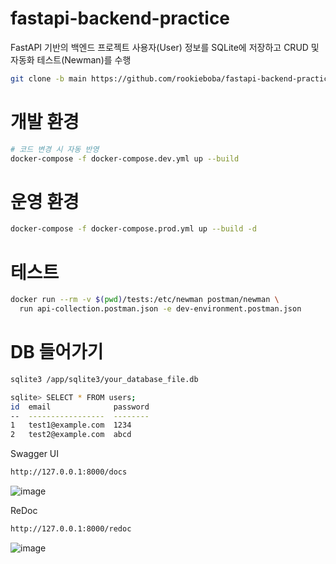 # fastapi-backend-practice
FastAPI 기반의 백엔드 프로젝트
사용자(User) 정보를 SQLite에 저장하고 
CRUD 및 자동화 테스트(Newman)를 수행

```bash
git clone -b main https://github.com/rookieboba/fastapi-backend-practice/
```

# 개발 환경
```bash
# 코드 변경 시 자동 반영
docker-compose -f docker-compose.dev.yml up --build
```

# 운영 환경
```bash
docker-compose -f docker-compose.prod.yml up --build -d
```


# 테스트
```bash
docker run --rm -v $(pwd)/tests:/etc/newman postman/newman \
  run api-collection.postman.json -e dev-environment.postman.json
```

# DB 들어가기
```bash
sqlite3 /app/sqlite3/your_database_file.db

sqlite> SELECT * FROM users;
id  email              password
--  -----------------  --------
1   test1@example.com  1234    
2   test2@example.com  abcd    
```

Swagger UI

```bash
http://127.0.0.1:8000/docs
```

![image](https://github.com/user-attachments/assets/310be3a7-d31b-4f5b-b035-0e4fff50a16f)



ReDoc

```bash
http://127.0.0.1:8000/redoc
```

![image](https://github.com/user-attachments/assets/ea6ed652-64a7-425c-ba4f-9a4eadc6409a)
